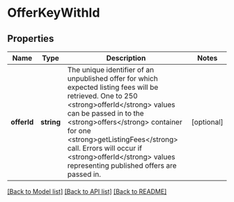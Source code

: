 # OfferKeyWithId

## Properties
| Name        | Type       | Description                                                                                                                                                                                                                                                                                                                                                                                           | Notes      |
|-------------|------------|-------------------------------------------------------------------------------------------------------------------------------------------------------------------------------------------------------------------------------------------------------------------------------------------------------------------------------------------------------------------------------------------------------|------------|
| **offerId** | **string** | The unique identifier of an unpublished offer for which expected listing fees will be retrieved. One to 250 &lt;strong&gt;offerId&lt;/strong&gt; values can be passed in to the &lt;strong&gt;offers&lt;/strong&gt; container for one &lt;strong&gt;getListingFees&lt;/strong&gt; call. Errors will occur if &lt;strong&gt;offerId&lt;/strong&gt; values representing published offers are passed in. | [optional] |

[[Back to Model list]](../../README.md#documentation-for-models) [[Back to API list]](../../README.md#documentation-for-api-endpoints) [[Back to README]](../../README.md)

